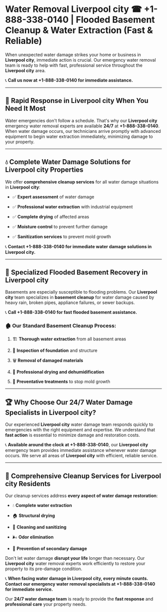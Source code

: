 # Water Removal Liverpool city ☎ +1-888-338-0140 | Flooded Basement Cleanup & Water Extraction (Fast & Reliable)

When unexpected water damage strikes your home or business in **Liverpool city**, immediate action is crucial. Our emergency water removal team is ready to help with fast, professional service throughout the **Liverpool city** area. 

📞 **Call us now at +1-888-338-0140 for immediate assistance.**
---
## 🚀 Rapid Response in Liverpool city When You Need It Most
Water emergencies don't follow a schedule. That's why our **Liverpool city** emergency water removal experts are available **24/7** at **+1-888-338-0140**. When water damage occurs, our technicians arrive promptly with advanced equipment to begin water extraction immediately, minimizing damage to your property.
---
## 💧 Complete Water Damage Solutions for Liverpool city Properties
We offer **comprehensive cleanup services** for all water damage situations in **Liverpool city**:
- ✅ **Expert assessment** of water damage  
- ✅ **Professional water extraction** with industrial equipment  
- ✅ **Complete drying** of affected areas  
- ✅ **Moisture control** to prevent further damage  
- ✅ **Sanitization services** to prevent mold growth  
📞 **Contact +1-888-338-0140 for immediate water damage solutions in Liverpool city.**
---
## 🌊 Specialized Flooded Basement Recovery in Liverpool city
Basements are especially susceptible to flooding problems. Our **Liverpool city** team specializes in **basement cleanup** for water damage caused by heavy rain, broken pipes, appliance failures, or sewer backups. 
📞 **Call +1-888-338-0140 for fast flooded basement assistance.**
### 🏚️ Our Standard Basement Cleanup Process:
1. 🏗️ **Thorough water extraction** from all basement areas  
2. 🔎 **Inspection of foundation** and structure  
3. 🗑️ **Removal of damaged materials**  
4. 💨 **Professional drying and dehumidification**  
5. 🚫 **Preventative treatments** to stop mold growth  
---
## 🏆 Why Choose Our 24/7 Water Damage Specialists in Liverpool city?
Our experienced **Liverpool city** water damage team responds quickly to emergencies with the right equipment and expertise. We understand that **fast action** is essential to minimize damage and restoration costs.
📞 **Available around the clock at +1-888-338-0140**, our **Liverpool city** emergency team provides immediate assistance whenever water damage occurs. We serve all areas of **Liverpool city** with efficient, reliable service.
---
## 🧹 Comprehensive Cleanup Services for Liverpool city Residents
Our cleanup services address **every aspect of water damage restoration**:
- 💧 **Complete water extraction**  
- 🏠 **Structural drying**  
- 🧼 **Cleaning and sanitizing**  
- 🌬️ **Odor elimination**  
- 🚫 **Prevention of secondary damage**  
Don't let water damage **disrupt your life** longer than necessary. Our **Liverpool city** water removal experts work efficiently to restore your property to its pre-damage condition.
📞 **When facing water damage in Liverpool city, every minute counts. Contact our emergency water removal specialists at +1-888-338-0140 for immediate service.**
Our **24/7 water damage team** is ready to provide the **fast response** and **professional care** your property needs.
